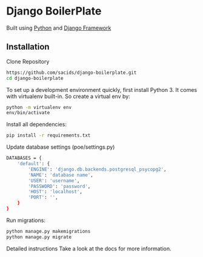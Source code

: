 # Django BoilerPlate

Built using [Python](https://www.python.org/) and 
[Django Framework](https://www.djangoproject.com/)

## Installation
Clone Repository

```bash
https://github.com/sacids/django-boilerplate.git
cd django-boilerplate
```

To set up a development environment quickly, first install Python 3. It comes with virtualenv built-in. So create a virtual env by:

```bash
python -m virtualenv env
env/bin/activate
```

Install all dependencies:
```bash
pip install -r requirements.txt
```

Update database settings (poe/settings.py)
```bash
DATABASES = {
    'default': {
        'ENGINE': 'django.db.backends.postgresql_psycopg2',
        'NAME': 'database name',
        'USER': 'username',
        'PASSWORD': 'password',
        'HOST': 'localhost',
        'PORT': '',
    }
}
```

Run migrations:
```bash
python manage.py makemigrations
python manage.py migrate
```

Detailed instructions
Take a look at the docs for more information.